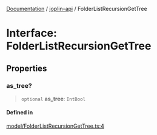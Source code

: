 [Documentation](../../packages.md) / [joplin-api](../index.md) / FolderListRecursionGetTree

# Interface: FolderListRecursionGetTree

## Properties

### as_tree?

> `optional` **as_tree**: `IntBool`

#### Defined in

[model/FolderListRecursionGetTree.ts:4](https://github.com/rxliuli/joplin-utils/blob/2bc4cdf0126f9cf3a3dcc1c3f49a6f42208c3387/packages/joplin-api/src/model/FolderListRecursionGetTree.ts#L4)

